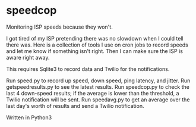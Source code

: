 # speedcop
Monitoring ISP speeds because they won't.

I got tired of my ISP pretending there was no slowdown when I could tell there was.  Here is a collection of tools I use on cron jobs to record speeds and let me know if something isn't right.  Then I can make sure the ISP is aware right away.

This requires Sqlite3 to record data and Twilio for the notifications.

Run speed.py to record up speed, down speed, ping latency, and jitter.
Run getspeedresults.py to see the latest results.
Run speedcop.py to check the last 4 down-speed results; if the average is lower than the threshold, a Twilio notification will be sent.
Run speedavg.py to get an average over the last day's worth of results and send a Twilio notification.

Written in Python3
